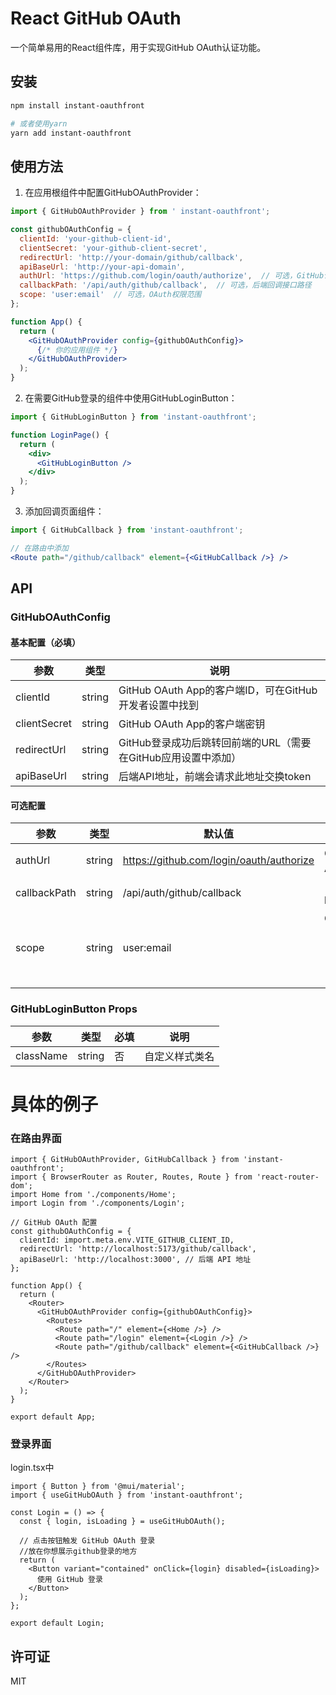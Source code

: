# React GitHub OAuth

一个简单易用的React组件库，用于实现GitHub OAuth认证功能。

## 安装

```bash
npm install instant-oauthfront

# 或者使用yarn
yarn add instant-oauthfront
```

## 使用方法

1. 在应用根组件中配置GitHubOAuthProvider：

```jsx
import { GitHubOAuthProvider } from ' instant-oauthfront';

const githubOAuthConfig = {
  clientId: 'your-github-client-id',
  clientSecret: 'your-github-client-secret',
  redirectUrl: 'http://your-domain/github/callback', 
  apiBaseUrl: 'http://your-api-domain',
  authUrl: 'https://github.com/login/oauth/authorize',  // 可选，GitHub认证URL
  callbackPath: '/api/auth/github/callback',  // 可选，后端回调接口路径
  scope: 'user:email'  // 可选，OAuth权限范围
};

function App() {
  return (
    <GitHubOAuthProvider config={githubOAuthConfig}>
      {/* 你的应用组件 */}
    </GitHubOAuthProvider>
  );
}
```

2. 在需要GitHub登录的组件中使用GitHubLoginButton：

```jsx
import { GitHubLoginButton } from 'instant-oauthfront';

function LoginPage() {
  return (
    <div>
      <GitHubLoginButton />
    </div>
  );
}
```

3. 添加回调页面组件：

```jsx
import { GitHubCallback } from 'instant-oauthfront';

// 在路由中添加
<Route path="/github/callback" element={<GitHubCallback />} />
```

## API

### GitHubOAuthConfig

#### 基本配置（必填）

| 参数 | 类型 | 说明 |
|------|------|------|
| clientId | string | GitHub OAuth App的客户端ID，可在GitHub开发者设置中找到 |
| clientSecret | string | GitHub OAuth App的客户端密钥 |
| redirectUrl | string | GitHub登录成功后跳转回前端的URL（需要在GitHub应用设置中添加） |
| apiBaseUrl | string | 后端API地址，前端会请求此地址交换token |

#### 可选配置

| 参数 | 类型 | 默认值 | 说明 |
|------|------|--------|------|
| authUrl | string | https://github.com/login/oauth/authorize | GitHub的授权URL，通常不用改，除非GitHub API发生变更 |
| callbackPath | string | /api/auth/github/callback | 自定义后端回调路径，例如完整URL会是：http://localhost:3000/api/auth/github/callback |
| scope | string | user:email | GitHub授权范围，常用值：<br>- `user:email`：读取用户邮箱<br>- `read:user`：读取用户信息<br>- `repo`：访问私有仓库<br>- `read:org`：组织信息 |

### GitHubLoginButton Props

| 参数 | 类型 | 必填 | 说明 |
|------|------|------|------|
| className | string | 否 | 自定义样式类名 |

# 具体的例子
### 在路由界面
```
import { GitHubOAuthProvider, GitHubCallback } from 'instant-oauthfront';
import { BrowserRouter as Router, Routes, Route } from 'react-router-dom';
import Home from './components/Home';
import Login from './components/Login';

// GitHub OAuth 配置
const githubOAuthConfig = {
  clientId: import.meta.env.VITE_GITHUB_CLIENT_ID,
  redirectUrl: 'http://localhost:5173/github/callback',
  apiBaseUrl: 'http://localhost:3000', // 后端 API 地址
};

function App() {
  return (
    <Router>
      <GitHubOAuthProvider config={githubOAuthConfig}>
        <Routes>
          <Route path="/" element={<Home />} />
          <Route path="/login" element={<Login />} />
          <Route path="/github/callback" element={<GitHubCallback />} />
        </Routes>
      </GitHubOAuthProvider>
    </Router>
  );
}

export default App;

```
### 登录界面
login.tsx中
```
import { Button } from '@mui/material';
import { useGitHubOAuth } from 'instant-oauthfront';

const Login = () => {
  const { login, isLoading } = useGitHubOAuth();

  // 点击按钮触发 GitHub OAuth 登录
  //放在你想展示github登录的地方
  return (
    <Button variant="contained" onClick={login} disabled={isLoading}>
      使用 GitHub 登录
    </Button>
  );
};

export default Login;

```

## 许可证

MIT